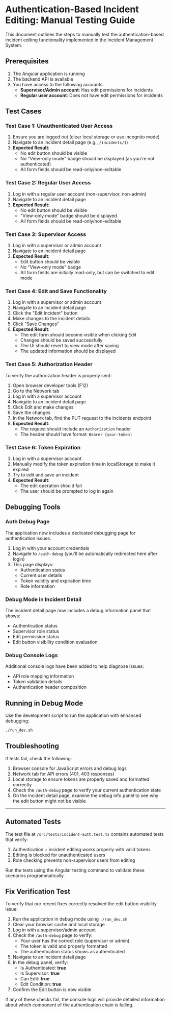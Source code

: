 # Authentication-Based Incident Editing: Manual Testing Guide

This document outlines the steps to manually test the authentication-based incident editing functionality implemented in the Incident Management System.

## Prerequisites

1. The Angular application is running
2. The backend API is available
3. You have access to the following accounts:
   - **Supervisor/Admin account**: Has edit permissions for incidents
   - **Regular user account**: Does not have edit permissions for incidents

## Test Cases

### Test Case 1: Unauthenticated User Access

1. Ensure you are logged out (clear local storage or use incognito mode)
2. Navigate to an incident detail page (e.g., `/incidents/1`)
3. **Expected Result**: 
   - No edit button should be visible
   - No "View-only mode" badge should be displayed (as you're not authenticated)
   - All form fields should be read-only/non-editable

### Test Case 2: Regular User Access

1. Log in with a regular user account (non-supervisor, non-admin)
2. Navigate to an incident detail page
3. **Expected Result**:
   - No edit button should be visible
   - "View-only mode" badge should be displayed
   - All form fields should be read-only/non-editable

### Test Case 3: Supervisor Access

1. Log in with a supervisor or admin account
2. Navigate to an incident detail page
3. **Expected Result**:
   - Edit button should be visible
   - No "View-only mode" badge
   - All form fields are initially read-only, but can be switched to edit mode

### Test Case 4: Edit and Save Functionality

1. Log in with a supervisor or admin account
2. Navigate to an incident detail page
3. Click the "Edit Incident" button
4. Make changes to the incident details
5. Click "Save Changes"
6. **Expected Result**:
   - The edit form should become visible when clicking Edit
   - Changes should be saved successfully
   - The UI should revert to view mode after saving
   - The updated information should be displayed

### Test Case 5: Authorization Header

To verify the authorization header is properly sent:

1. Open browser developer tools (F12)
2. Go to the Network tab
3. Log in with a supervisor account
4. Navigate to an incident detail page
5. Click Edit and make changes
6. Save the changes
7. In the Network tab, find the PUT request to the incidents endpoint
8. **Expected Result**:
   - The request should include an `Authorization` header
   - The header should have format: `Bearer [your-token]`

### Test Case 6: Token Expiration

1. Log in with a supervisor account
2. Manually modify the token expiration time in localStorage to make it expired
3. Try to edit and save an incident
4. **Expected Result**:
   - The edit operation should fail
   - The user should be prompted to log in again

## Debugging Tools

### Auth Debug Page

The application now includes a dedicated debugging page for authentication issues:

1. Log in with your account credentials
2. Navigate to `/auth-debug` (you'll be automatically redirected here after login)
3. This page displays:
   - Authentication status
   - Current user details
   - Token validity and expiration time
   - Role information

### Debug Mode in Incident Detail

The incident detail page now includes a debug information panel that shows:
- Authentication status
- Supervisor role status
- Edit permission status
- Edit button visibility condition evaluation

### Debug Console Logs

Additional console logs have been added to help diagnose issues:
- API role mapping information
- Token validation details
- Authentication header composition

## Running in Debug Mode

Use the development script to run the application with enhanced debugging:

```bash
./run_dev.sh
```

## Troubleshooting

If tests fail, check the following:

1. Browser console for JavaScript errors and debug logs
2. Network tab for API errors (401, 403 responses)
3. Local storage to ensure tokens are properly saved and formatted correctly
4. Check the `/auth-debug` page to verify your current authentication state
5. On the incident detail page, examine the debug info panel to see why the edit button might not be visible

---

## Automated Tests

The test file at `/src/tests/incident-auth.test.ts` contains automated tests that verify:

1. Authentication + incident editing works properly with valid tokens
2. Editing is blocked for unauthenticated users
3. Role checking prevents non-supervisor users from editing

Run the tests using the Angular testing command to validate these scenarios programmatically.

## Fix Verification Test

To verify that our recent fixes correctly resolved the edit button visibility issue:

1. Run the application in debug mode using `./run_dev.sh`
2. Clear your browser cache and local storage
3. Log in with a supervisor/admin account
4. Check the `/auth-debug` page to verify:
   - Your user has the correct role (supervisor or admin)
   - The token is valid and properly formatted
   - The authentication status shows as authenticated
5. Navigate to an incident detail page
6. In the debug panel, verify:
   - Is Authenticated: **true**
   - Is Supervisor: **true**
   - Can Edit: **true**
   - Edit Condition: **true**
7. Confirm the Edit button is now visible

If any of these checks fail, the console logs will provide detailed information about which component of the authentication chain is failing.
